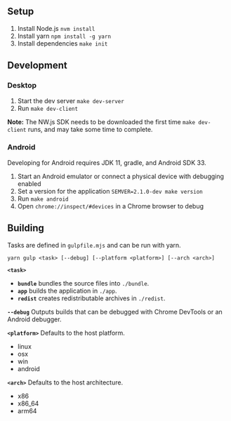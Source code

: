 ## Setup

1. Install Node.js `nvm install`
2. Install yarn `npm install -g yarn`
3. Install dependencies `make init`

## Development

### Desktop

1. Start the dev server `make dev-server`
2. Run `make dev-client`

**Note:** The NW.js SDK needs to be downloaded the first time `make dev-client` runs, and may take some time to complete.

### Android

Developing for Android requires JDK 11, gradle, and Android SDK 33.

1. Start an Android emulator or connect a physical device with debugging enabled
2. Set a version for the application `SEMVER=2.1.0-dev make version`
3. Run `make android`
4. Open `chrome://inspect/#devices` in a Chrome browser to debug

## Building

Tasks are defined in `gulpfile.mjs` and can be run with yarn.

```
yarn gulp <task> [--debug] [--platform <platform>] [--arch <arch>]
```

**`<task>`**

- **`bundle`** bundles the source files into `./bundle`.
- **`app`** builds the application in `./app`.
- **`redist`** creates redistributable archives in `./redist`.

**`--debug`** Outputs builds that can be debugged with Chrome DevTools or an Android debugger.

**`<platform>`** Defaults to the host platform.

- linux
- osx
- win
- android

**`<arch>`** Defaults to the host architecture.

- x86
- x86_64
- arm64
